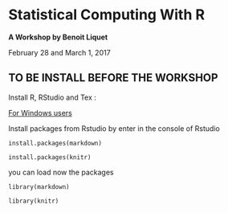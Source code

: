 # Statistical Computing With R

**A Workshop by Benoit Liquet**

February 28 and March 1, 2017

## TO BE INSTALL BEFORE THE WORKSHOP

Install R, RStudio and Tex :

[For Windows users](http://www.reed.edu/data-at-reed/software/R/r_studio_pc.html)

Install packages from Rstudio by enter in the console of Rstudio

    install.packages(markdown)

    install.packages(knitr)

you can load now the packages

    library(markdown)

    library(knitr)
